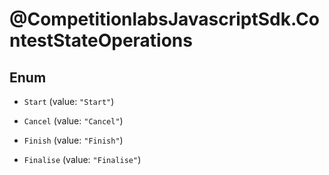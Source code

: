 # @CompetitionlabsJavascriptSdk.ContestStateOperations

## Enum


* `Start` (value: `"Start"`)

* `Cancel` (value: `"Cancel"`)

* `Finish` (value: `"Finish"`)

* `Finalise` (value: `"Finalise"`)


